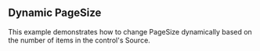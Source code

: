 ## Dynamic PageSize
This example demonstrates how to change PageSize dynamically based on the number of items in the control's Source.